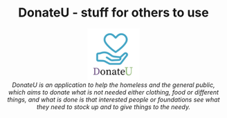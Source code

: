 
<h1 align="center">DonateU - stuff for others to use</h1>
<p align="center">
   <img src="assets/logo-donateu.png" alt="donateu-logo" width="120px" height="120px"/>
  <br>
  <i>DonateU is an application to help the homeless and the general public, which aims to donate what is not needed either clothing, food or different things, and what is done is that interested people or foundations see what they need to stock up and to give things to the needy.</i>
  <br>
</p>

